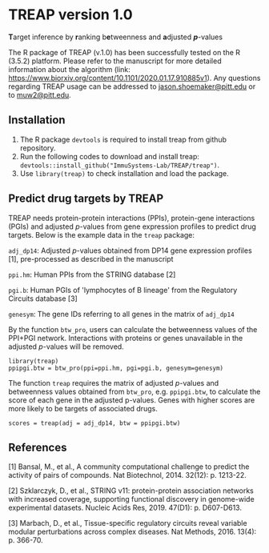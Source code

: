 # TREAP version 1.0
**T**arget inference by **r**anking b**e**tweenness and **a**djusted ***p***-values

The R package of TREAP (v.1.0) has been successfully tested on the R (3.5.2) platform. Please refer to the manuscript for more detailed information about the algorithm (link: https://www.biorxiv.org/content/10.1101/2020.01.17.910885v1). Any questions regarding TREAP usage can be addressed to jason.shoemaker@pitt.edu or to muw2@pitt.edu.

## Installation

1. The R package `devtools` is required to install treap from github repository.
2. Run the following codes to download and install treap: `devtools::install_github("ImmuSystems-Lab/TREAP/treap")`.
3. Use `library(treap)` to check installation and load the package.

## Predict drug targets by TREAP

TREAP needs protein-protein interactions (PPIs), protein-gene interactions (PGIs) and adjusted *p*-values from gene expression profiles to predict drug targets. Below is the example data in the `treap` package:

`adj_dp14`: Adjusted *p*-values obtained from DP14 gene expression profiles [1], pre-processed as described in the manuscript

`ppi.hm`: Human PPIs from the STRING database [2]

`pgi.b`: Human PGIs of 'lymphocytes of B lineage' from the Regulatory Circuits database [3]

`genesym`: The gene IDs referring to all genes in the matrix of `adj_dp14`


By the function `btw_pro`, users can calculate the betweenness values of the PPI+PGI network. Interactions with proteins or genes unavailable in the adjusted *p*-values will be removed.

```{r warning=FALSE,eval=FALSE,echo=TRUE}
library(treap)
ppipgi.btw = btw_pro(ppi=ppi.hm, pgi=pgi.b, genesym=genesym)
```

The function `treap` requires the matrix of adjusted *p*-values and betweenness values obtained from `btw_pro`, e.g. `ppipgi.btw`, to calculate the score of each gene in the adjusted p-values. Genes with higher scores are more likely to be targets of associated drugs.

```{r warning=FALSE,eval=FALSE,echo=TRUE}
scores = treap(adj = adj_dp14, btw = ppipgi.btw)
```

## References

[1] Bansal, M., et al., A community computational challenge to predict the activity of pairs of compounds. Nat Biotechnol, 2014. 32(12): p. 1213-22.

[2] Szklarczyk, D., et al., STRING v11: protein-protein association networks with increased coverage, supporting functional discovery in genome-wide experimental datasets. Nucleic Acids Res, 2019. 47(D1): p. D607-D613.

[3] Marbach, D., et al., Tissue-specific regulatory circuits reveal variable modular perturbations across complex diseases. Nat Methods, 2016. 13(4): p. 366-70.
